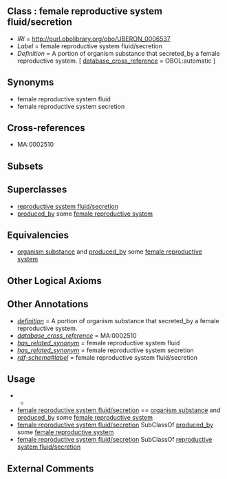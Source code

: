 
## Class : female reproductive system fluid/secretion

 * *IRI* = http://purl.obolibrary.org/obo/UBERON_0006537
 * *Label* = female reproductive system fluid/secretion
 * *Definition* = A portion of organism substance that secreted_by a female reproductive system. [ [database_cross_reference](../../ef/oboInOwl#hasDbXref.md) = OBOL:automatic ]

## Synonyms

 * female reproductive system fluid
 * female reproductive system secretion

## Cross-references

 * MA:0002510

## Subsets


## Superclasses

 * [reproductive system fluid/secretion](../../UBERON/93/UBERON_0022293.md)
 * [produced_by](../../RO/01/RO_0003001.md) some [female reproductive system](../../UBERON/74/UBERON_0000474.md)

## Equivalencies

 * [organism substance](../../UBERON/63/UBERON_0000463.md) and [produced_by](../../RO/01/RO_0003001.md) some [female reproductive system](../../UBERON/74/UBERON_0000474.md)

## Other Logical Axioms


## Other Annotations

 * *[definition](../../IAO/15/IAO_0000115.md)* = A portion of organism substance that secreted_by a female reproductive system.
 * *[database_cross_reference](../../ef/oboInOwl#hasDbXref.md)* = MA:0002510
 * *[has_related_synonym](../../ym/oboInOwl#hasRelatedSynonym.md)* = female reproductive system fluid
 * *[has_related_synonym](../../ym/oboInOwl#hasRelatedSynonym.md)* = female reproductive system secretion
 * *[rdf-schema#label](../../el/rdf-schema#label.md)* = female reproductive system fluid/secretion

## Usage

 * -
 * [female reproductive system fluid/secretion](../../UBERON/37/UBERON_0006537.md) == [organism substance](../../UBERON/63/UBERON_0000463.md) and [produced_by](../../RO/01/RO_0003001.md) some [female reproductive system](../../UBERON/74/UBERON_0000474.md)
 * [female reproductive system fluid/secretion](../../UBERON/37/UBERON_0006537.md) SubClassOf [produced_by](../../RO/01/RO_0003001.md) some [female reproductive system](../../UBERON/74/UBERON_0000474.md)
 * [female reproductive system fluid/secretion](../../UBERON/37/UBERON_0006537.md) SubClassOf [reproductive system fluid/secretion](../../UBERON/93/UBERON_0022293.md)

## External Comments

